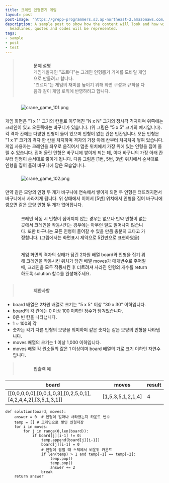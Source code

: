 ```yaml
---
title: 크레인 인형뽑기 게임
layout: post
post-image: "https://grepp-programmers.s3.ap-northeast-2.amazonaws.com/files/production/69f1cd36-09f4-4435-8363-b71a650f7448/crane_game_101.png"
description: A sample post to show how the content will look and how will different
  headlines, quotes and codes will be represented.
tags:
- sample
- post
- test
---
```



  
>**문제 설명**   
게임개발자인 "죠르디"는 크레인 인형뽑기 기계를 모바일 게임으로 만들려고 합니다.    
"죠르디"는 게임의 재미를 높이기 위해 화면 구성과 규칙을 다음과 같이 게임 로직에 반영하려고 합니다.    
<p><img src="https://grepp-programmers.s3.ap-northeast-2.amazonaws.com/files/production/69f1cd36-09f4-4435-8363-b71a650f7448/crane_game_101.png" title="" alt="crane_game_101.png"></p>  
게임 화면은 "1 x 1" 크기의 칸들로 이루어진 "N x N" 크기의 정사각 격자이며 위쪽에는 크레인이 있고 오른쪽에는 바구니가 있습니다. (위 그림은 "5 x 5" 크기의 예시입니다). 각 격자 칸에는 다양한 인형이 들어 있으며 인형이 없는 칸은 빈칸입니다. 모든 인형은 "1 x 1" 크기의 격자 한 칸을 차지하며 격자의 가장 아래 칸부터 차곡차곡 쌓여 있습니다. 게임 사용자는 크레인을 좌우로 움직여서 멈춘 위치에서 가장 위에 있는 인형을 집어 올릴 수 있습니다. 집어 올린 인형은 바구니에 쌓이게 되는 데, 이때 바구니의 가장 아래 칸부터 인형이 순서대로 쌓이게 됩니다. 다음 그림은 [1번, 5번, 3번] 위치에서 순서대로 인형을 집어 올려 바구니에 담은 모습입니다.    
<p><img src="https://grepp-programmers.s3.ap-northeast-2.amazonaws.com/files/production/638e2162-b1e4-4bbb-b0d7-62d31e97d75c/crane_game_102.png" title="" alt="crane_game_102.png"></p>  
만약 같은 모양의 인형 두 개가 바구니에 연속해서 쌓이게 되면 두 인형은 터뜨려지면서 바구니에서 사라지게 됩니다. 위 상태에서 이어서 [5번] 위치에서 인형을 집어 바구니에 쌓으면 같은 모양 인형 두 개가 없어집니다.    
    
크레인 작동 시 인형이 집어지지 않는 경우는 없으나 만약 인형이 없는 곳에서 크레인을 작동시키는 경우에는 아무런 일도 일어나지 않습니다. 또한 바구니는 모든 인형이 들어갈 수 있을 만큼 충분히 크다고 가정합니다. (그림에서는 화면표시 제약으로 5칸만으로 표현하였음)    
    
게임 화면의 격자의 상태가 담긴 2차원 배열 board와 인형을 집기 위해 크레인을 작동시킨 위치가 담긴 배열 moves가 매개변수로 주어질 때, 크레인을 모두 작동시킨 후 터트려져 사라진 인형의 개수를 return 하도록 solution 함수를 완성해주세요.    
  
    
>**제한사항**

 - board 배열은 2차원 배열로 크기는 "5 x 5" 이상 "30 x 30" 이하입니다.
 - board의 각 칸에는 0 이상 100 이하인 정수가 담겨있습니다.
 - 0은 빈 칸을 나타냅니다.
 - 1 ~ 100의 각
 - 숫자는 각기 다른 인형의 모양을 의미하며 같은 숫자는 같은 모양의 인형을 나타냅니다.
 - moves 배열의 크기는 1 이상 1,000 이하입니다.
 - moves 배열 각 원소들의 값은 1 이상이며 board 배열의 가로 크기 이하인 자연수입니다.
 
> **입출력 예**   

| board | moves | result |  
|--|--|--|  
|[[0,0,0,0,0],[0,0,1,0,3],[0,2,5,0,1],[4,2,4,4,2],[3,5,1,3,1]]  | [1,5,3,5,1,2,1,4] | 4 |

    def solution(board, moves):
	    answer = 0  # 인형이 얼마나 사라졌는지 카운트 변수
	    temp = [] # 크레인으로 쌓인 인형저장 
	    for i in moves:
	        for j in range(0,len(board)):
	            if board[j][i-1] != 0:
	                temp.append(board[j][i-1])
	                board[j][i-1] = 0
	                # 인형이 겹칠 때 스텍에서 비운뒤 카운트 
	                if len(temp) > 1 and temp[-1] == temp[-2]: 
	                    temp.pop()
	                    temp.pop()
	                    answer += 2
	                break
	    return answer


<style>
  p {
    padding-top: 10px;
    padding-bottom: 10px;
    padding-right: 50px;
    padding-left: 50px;
  }
</style>